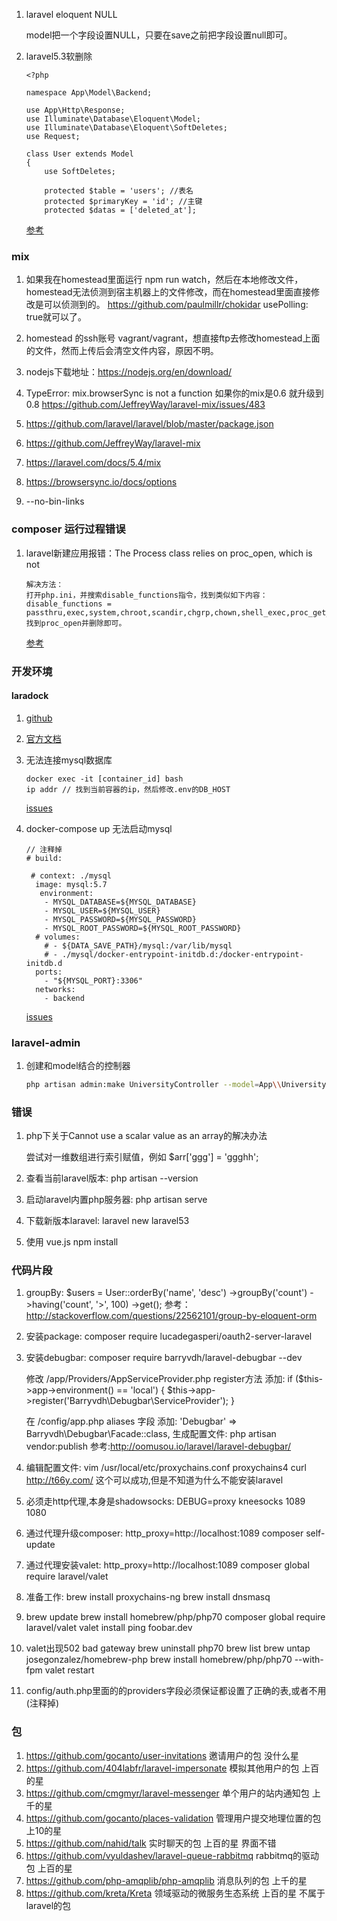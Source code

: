 1. laravel eloquent NULL
    
    model把一个字段设置NULL，只要在save之前把字段设置null即可。
    
2.  laravel5.3软删除

    ````
    <?php
    
    namespace App\Model\Backend;
    
    use App\Http\Response;
    use Illuminate\Database\Eloquent\Model;
    use Illuminate\Database\Eloquent\SoftDeletes;
    use Request;
    
    class User extends Model
    {
        use SoftDeletes;
    
        protected $table = 'users'; //表名
        protected $primaryKey = 'id'; //主键
        protected $datas = ['deleted_at'];
    ````
    
    [参考](http://blog.csdn.net/zy994914376/article/details/54891096)
    
### mix

1. 如果我在homestead里面运行 npm run watch，然后在本地修改文件，homestead无法侦测到宿主机器上的文件修改，而在homestead里面直接修改是可以侦测到的。
https://github.com/paulmillr/chokidar
usePolling: true就可以了。

2. homestead 的ssh账号 vagrant/vagrant，想直接ftp去修改homestead上面的文件，然而上传后会清空文件内容，原因不明。

3. nodejs下载地址：https://nodejs.org/en/download/

4. TypeError: mix.browserSync is not a function
如果你的mix是0.6 就升级到0.8
https://github.com/JeffreyWay/laravel-mix/issues/483

5. https://github.com/laravel/laravel/blob/master/package.json

6. https://github.com/JeffreyWay/laravel-mix

7. https://laravel.com/docs/5.4/mix

8. https://browsersync.io/docs/options

9. --no-bin-links

### composer 运行过程错误

1. laravel新建应用报错：The Process class relies on proc_open, which is not 

    ````
    解决方法：
    打开php.ini，并搜索disable_functions指令，找到类似如下内容：
    disable_functions = passthru,exec,system,chroot,scandir,chgrp,chown,shell_exec,proc_get_status,popen,ini_alter,ini_restore,dl,openlog,syslog,readlink,symlink,popepassthru,stream_socket_server
    找到proc_open并删除即可。
    ````
    
    [参考](http://www.shikezhi.com/html/2015/php_1224/713776.html)
    
### 开发环境

#### laradock

1. [github](https://github.com/LaraDock/laradock)

2. [官方文档](http://laradock.io/documentation/#mysql-root-access)

3. 无法连接mysql数据库

    ````
    docker exec -it [container_id] bash
    ip addr // 找到当前容器的ip，然后修改.env的DB_HOST
    ````
    [issues](https://github.com/laradock/laradock/issues/610)
  
4. docker-compose up 无法启动mysql

    ````
    // 注释掉
    # build:
    
     # context: ./mysql
      image: mysql:5.7
       environment:
        - MYSQL_DATABASE=${MYSQL_DATABASE}
        - MYSQL_USER=${MYSQL_USER}
        - MYSQL_PASSWORD=${MYSQL_PASSWORD}
        - MYSQL_ROOT_PASSWORD=${MYSQL_ROOT_PASSWORD}
      # volumes:
        # - ${DATA_SAVE_PATH}/mysql:/var/lib/mysql
        # - ./mysql/docker-entrypoint-initdb.d:/docker-entrypoint-initdb.d
      ports:
        - "${MYSQL_PORT}:3306"
      networks:
        - backend
    ````
    [issues](https://github.com/laradock/laradock/issues/952)
    
    
### laravel-admin
1. 创建和model结合的控制器

    ````bash
    php artisan admin:make UniversityController --model=App\\University
    ````
    
    
### 错误

1. php下关于Cannot use a scalar value as an array的解决办法
    
    尝试对一维数组进行索引赋值，例如 $arr['ggg'] = 'ggghh';
    
    
1. 查看当前laravel版本:
    php artisan --version
2. 启动laravel内置php服务器:
    php artisan serve
3. 下载新版本laravel:
    laravel new laravel53
4. 使用 vue.js
    npm install
    
### 代码片段
1. groupBy:
    $users = User::orderBy('name', 'desc')
                    ->groupBy('count')
                    ->having('count', '>', 100)
                    ->get();
   参考：http://stackoverflow.com/questions/22562101/group-by-eloquent-orm
   
1. 安装package:
    composer require lucadegasperi/oauth2-server-laravel
    
2. 安装debugbar:
    composer require barryvdh/laravel-debugbar --dev
    
    修改 /app/Providers/AppServiceProvider.php register方法 添加:
    if ($this->app->environment() == 'local')
            {
                $this->app->register('Barryvdh\Debugbar\ServiceProvider');
            }
            
    在 /config/app.php aliases 字段 添加:
    'Debugbar' => Barryvdh\Debugbar\Facade::class,
    生成配置文件:
    php artisan vendor:publish
    参考:http://oomusou.io/laravel/laravel-debugbar/


1. 编辑配置文件:
    vim /usr/local/etc/proxychains.conf
    proxychains4 curl http://t66y.com/ 这个可以成功,但是不知道为什么不能安装laravel
2. 必须走http代理,本身是shadowsocks:
    DEBUG=proxy kneesocks 1089 1080
3. 通过代理升级composer:
    http_proxy=http://localhost:1089 composer self-update
4. 通过代理安装valet:
    http_proxy=http://localhost:1089 composer global require laravel/valet
    
5. 准备工作:
    brew install proxychains-ng
    brew install dnsmasq
    
6. 
    brew update
    brew install homebrew/php/php70
    composer global require laravel/valet
    valet install
    ping foobar.dev
    
7. 
    valet出现502 bad gateway
    brew uninstall php70
    brew list
    brew untap josegonzalez/homebrew-php
    brew install homebrew/php/php70 --with-fpm
    valet restart
    
    
1. config/auth.php里面的的providers字段必须保证都设置了正确的表,或者不用(注释掉)


### 包

1. https://github.com/gocanto/user-invitations 邀请用户的包 没什么星
2. https://github.com/404labfr/laravel-impersonate 模拟其他用户的包 上百的星
3. https://github.com/cmgmyr/laravel-messenger 单个用户的站内通知包 上千的星
4. https://github.com/gocanto/places-validation 管理用户提交地理位置的包 上10的星
5. https://github.com/nahid/talk 实时聊天的包 上百的星 界面不错
6. https://github.com/vyuldashev/laravel-queue-rabbitmq rabbitmq的驱动包 上百的星
7. https://github.com/php-amqplib/php-amqplib 消息队列的包 上千的星
8. https://github.com/kreta/Kreta 领域驱动的微服务生态系统 上百的星 不属于laravel的包
